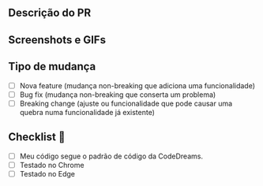 ## Descrição do PR

<!-- explicação do que foi feito -->

## Screenshots e GIFs

<!-- screenshots, vídeos e GIFs da funcionalidade -->
<!-- Evidência da PR -->

## Tipo de mudança

- [ ] Nova feature (mudança non-breaking que adiciona uma funcionalidade)
- [ ] Bug fix (mudança non-breaking que conserta um problema)
- [ ] Breaking change (ajuste ou funcionalidade que pode causar uma quebra numa funcionalidade já existente)

## Checklist 🚨

- [ ] Meu código segue o padrão de código da CodeDreams.
- [ ] Testado no Chrome
- [ ] Testado no Edge
